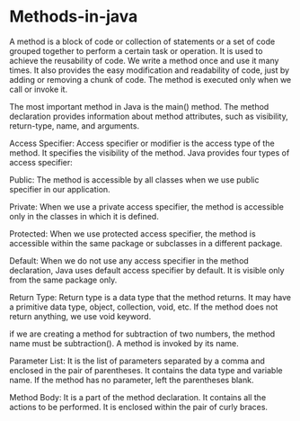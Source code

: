# Methods-in-java
A method is a block of code or collection of statements or a set of code grouped together to perform a certain task or operation. It is used to achieve the reusability of code. We write a method once and use it many times. 
It also provides the easy modification and readability of code, just by adding or removing a chunk of code. The method is executed only when we call or invoke it.

The most important method in Java is the main() method.
The method declaration provides information about method attributes, such as visibility, return-type, name, and arguments.

Access Specifier: Access specifier or modifier is the access type of the method. It specifies the visibility of the method. Java provides four types of access specifier:

Public: The method is accessible by all classes when we use public specifier in our application.

Private: When we use a private access specifier, the method is accessible only in the classes in which it is defined.

Protected: When we use protected access specifier, the method is accessible within the same package or subclasses in a different package.

Default: When we do not use any access specifier in the method declaration, Java uses default access specifier by default. It is visible only from the same package only.

Return Type: Return type is a data type that the method returns. It may have a primitive data type, object, collection, void, etc. If the method does not return anything, we use void keyword.

if we are creating a method for subtraction of two numbers, the method name must be subtraction(). A method is invoked by its name.

Parameter List: It is the list of parameters separated by a comma and enclosed in the pair of parentheses. It contains the data type and variable name. If the method has no parameter, left the parentheses blank.

Method Body: It is a part of the method declaration. It contains all the actions to be performed. It is enclosed within the pair of curly braces.
